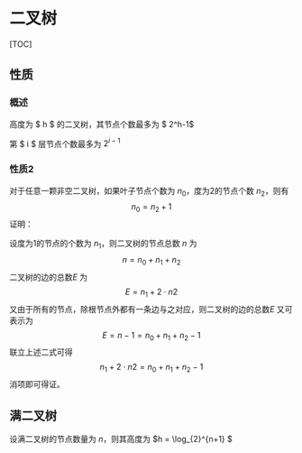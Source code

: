 # 二叉树

[TOC]

## 性质

### 概述

高度为 $ h $ 的二叉树，其节点个数最多为 $ 2^h-1$ 

第 $ i $ 层节点个数最多为 $2^{i-1}$

### 性质2

对于任意一颗非空二叉树，如果叶子节点个数为 $n_0$，度为2的节点个数 $n_2$，则有
$$
 n_0 = n_2 + 1
$$
证明：

设度为1的节点的个数为 $n_1$，则二叉树的节点总数 $n$ 为
$$
n = n_0 + n_1 + n_2
$$
二叉树的边的总数$E$ 为
$$
E = n_1 + 2 \cdot n2
$$
又由于所有的节点，除根节点外都有一条边与之对应，则二叉树的边的总数$E$ 又可表示为
$$
E = n - 1 = n_0 + n_1 + n_2 - 1
$$
联立上述二式可得
$$
n_1 + 2 \cdot n2 = n_0 + n_1 + n_2 - 1
$$
消项即可得证。

## 满二叉树

设满二叉树的节点数量为 $n$，则其高度为 $h = \log_{2}^{n+1}
$

